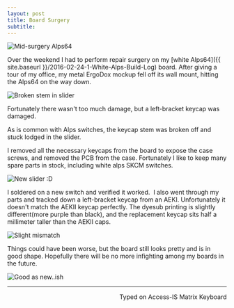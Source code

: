 ```yaml
---
layout: post
title: Board Surgery
subtitle:
---
```


![Mid-surgery Alps64](http://imgur.com/Ot9YYbp.jpg)

Over the weekend I had to perform repair surgery on my [white Alps64]({{ site.baseurl }}/2016-02-24-1-White-Alps-Build-Log) board. After giving a tour of my office, my metal ErgoDox mockup fell off its wall mount, hitting the Alps64 on the way down. 

![Broken stem in slider](http://imgur.com/BzERo6A.jpg)

Fortunately there wasn't too much damage, but a left-bracket keycap was damaged. 

As is common with Alps switches, the keycap stem was broken off and stuck lodged in the slider. 

I removed all the necessary keycaps from the board to expose the case screws, and removed the PCB from the case. Fortunately I like to keep many spare parts in stock, including white alps SKCM switches. 

![New slider :D](http://imgur.com/H9rhVoV.jpg)

I soldered on a new switch and verified it worked. 
I also went through my parts and tracked down a left-bracket keycap from an AEKI. Unfortunately it doesn't match the AEKII keycap perfectly. The dyesub printing is slightly different(more purple than black), and the replacement keycap sits half a millimeter taller than the AEKII caps. 

![Slight mismatch](http://imgur.com/yW19dWV.jpg)

Things could have been worse, but the board still looks pretty and is in good shape. Hopefully there will be no more infighting among my boards in the future. 

![Good as new..ish](http://imgur.com/ki7gOaG.jpg)

---
<p align="right">Typed on Access-IS Matrix Keyboard</p>